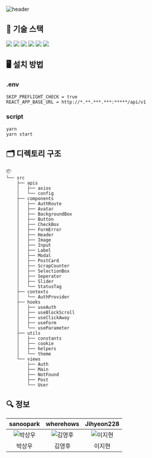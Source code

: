 ![header](https://capsule-render.vercel.app/api?type=waving&color=gradient&height=300&section=header&text=ComePet&fontSize=50&animation=fadeIn&fontAlignY=38&desc=반려동물%20실종%20신고%20플랫폼&descAlignY=55&descAlign=50)

## 📖 기술 스택
<img src="https://img.shields.io/badge/javascript-F7DF1E?style=for-the-badge&logo=javascript&logoColor=black"> <img src="https://img.shields.io/badge/react-61DAFB?style=for-the-badge&logo=react&logoColor=black"> <img src="https://img.shields.io/badge/swr-000000?style=for-the-badge&logo=vercel&logoColor=white"> <img src="https://img.shields.io/badge/styled-DB7093?style=for-the-badge&logo=styled-components&logoColor=white"> <img src="https://img.shields.io/badge/prettier-F7B93E?style=for-the-badge&logo=prettier&logoColor=black"> <img src="https://img.shields.io/badge/eslint-4B32C3?style=for-the-badge&logo=eslint&logoColor=black">

## 🖥 설치 방법

### .env

```
SKIP_PREFLIGHT_CHECK = true
REACT_APP_BASE_URL = http://*.**.***.***:*****/api/v1
```

### script

```
yarn
yarn start
```

## 🗂 디렉토리 구조

```
📦 
└── src
    ├── apis
    │   ├── axios
    │   └── config
    ├── components
    │   ├── AuthRoute
    │   ├── Avatar
    │   ├── BackgroundBox
    │   ├── Button
    │   ├── CheckBox
    │   ├── FormError
    │   ├── Header
    │   ├── Image
    │   ├── Input
    │   ├── Label
    │   ├── Modal
    │   ├── PostCard
    │   ├── ScrapCounter
    │   ├── SelectionBox
    │   ├── Seperator
    │   ├── Slider
    │   └── StatusTag
    ├── contexts
    │   └── AuthProvider
    ├── hooks
    │   ├── useAuth
    │   ├── useBlockScroll
    │   ├── useClickAway
    │   ├── useForm
    │   └── useParameter
    ├── utils
    │   ├── constants
    │   ├── cookie
    │   ├── helpers
    │   └── theme
    └── views
        ├── Auth
        ├── Main
        ├── NotFound
        ├── Post
        └── User
```

## 🔍 정보

|sanoopark|wherehows|Jihyeon228|
|:---:|:---:|:---:|
|![박상우](https://user-images.githubusercontent.com/81365896/147006131-ef6f1853-2a76-49ce-b64b-74bb1dfc4594.png)|![김영후](https://user-images.githubusercontent.com/81365896/147006157-14840453-5c18-4939-8e6f-d159cae4dc9b.png)|![이지현](https://user-images.githubusercontent.com/81365896/147006180-a8a7fce7-dc40-4f20-90b6-02584767ca81.png)|
|박상우|김영후|이지현|
